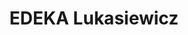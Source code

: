 ---
title: "EDEKA Lukasiewicz"
url: /karlsruhe/edeka-lukasiewicz-fritz-erler-strasse/
shop: Supermarkt
---